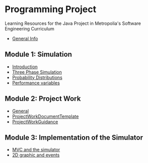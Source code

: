 # Programming Project
Learning Resources for the Java Project in Metropolia's Software Engineering Curriculum
- [General Info](0.1_General_Information.md)

## Module 1: Simulation
- [Introduction](1.1_Introduction_to_Simulation.md)
- [Three Phase Simulation](1.2_Three_Phase_Simulation.md)
- [Probability Distributions](1.3_Probability_Distributions.md)
- [Performance variables](1.4_Performance_Variables.md)

## Module 2: Project Work
- [General]()
- [ProjectWorkDocumentTemplate](docs/ProjectWorkDocumentTemplate.docx)
- [ProjectWorkGuidance](2.3_Project_Work_Guidance.md)

## Module 3: Implementation of the Simulator
- [MVC and the simulator]()
- [2D graphic and events]()

